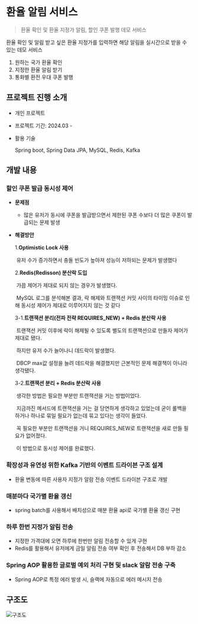 # 환율 알림 서비스

> 환율 확인 및 환율 지정가 알림, 할인 쿠폰 발행 데모 서비스

환율 확인 및 알림 받고 싶은 환율 지정가를 입력하면 해당 알림을 실시간으로 받을 수 있는 데모 서비스

1. 원하는 국가 환율 확인
2. 지정한 환율 알림 받기
3. 통화별 환전 우대 쿠폰 발행

## 프로젝트 진행 소개

- 개인 프로젝트

- 프로젝트 기간: 2024.03 -

- 활용 기술

  Spring boot, Spring Data JPA, MySQL, Redis, Kafka

## 개발 내용

### **할인 쿠폰 발급 동시성 제어**

- **문제점**

    - 많은 유저가 동시에 쿠폰을 발급받으면서 제한된 쿠폰 수보다 더 많은 쿠폰이 발급되는 문제 발생

- **해결방안**

  1.**Optimistic Lock 사용**

  ​ 유저 수가 증가하면서 충돌 빈도가 높아져 성능이 저하되는 문제가 발생했다

  2.**Redis(Redisson) 분산락 도입**

  ​ 가끔 제어가 제대로 되지 않는 경우가 발생했다.

  ​ MySQL 로그를 분석해본 결과, 락 해제와 트랜잭션 커밋 사이의 타이밍 이슈로 인해 동시성 제어가 제대로 이루어지지 않는 것 같다

  3-1.**트랜잭션 분리(전파 전략 REQUIRES_NEW) + Redis 분산락 사용**

  ​ 트랜잭션 커밋 이후에 락이 해제될 수 있도록 별도의 트랜잭션으로 만들자 제어가 제대로 됐다.

  ​ 하지만 유저 수가 늘어나니 데드락이 발생했다.

  ​ DBCP max값 설정을 늘려 데드락을 해결했지만 근본적인 문제 해결책이 아니라 생각됐다.

  3-2.**트랜잭션 분리 + Redis 분산락 사용**

  ​ 생각한 방법은 필요한 부분만 트랜잭션을 거는 방법이었다.

  ​ 지금까진 메서드에 트랜잭션을 거는 걸 당연하게 생각하고 있었는데 굳이 롤백을 하거나 하나로 묶일 필요가 없는데 묶고 있다는 생각이 들었다.

  ​ 꼭 필요한 부분만 트랜잭션을 거니 REQUIRES_NEW로 트랜잭션을 새로 만들 필요가 없어졌다.

  ​ 이 방법으로 동시성 제어를 완료했다.

### 확장성과 유연성 위한 Kafka 기반의 이벤트 드라이븐 구조 설계

- 환율 변동에 따른 사용자 지정가 알람 전송 이벤트 드라이븐 구조로 개발

### 매분마다 국가별 환율 갱신

- spring batch를 사용해서 배치성으로 매분 환율 api로 국가별 환율 갱신 구현

### 하루 한번 지정가 알림 전송

- 지정한 가격대에 오면 하루에 한번만 알림 전송할 수 있게 구현
- Redis를 활용해서 유저에게 금일 알림 전송 여부 확인 후 전송해서 DB 부하 감소

### Spring AOP 활용한 글로벌 예외 처리 구현 및 slack 알람 전송 구축

- Spring AOP로 특정 에러 발생 시, 슬랙에 자동으로 에러 메시지 전송

## 구조도

![구조도](https://github.com/user-attachments/assets/1b7de649-55d0-43cf-8b2d-8737c02a0b9b)